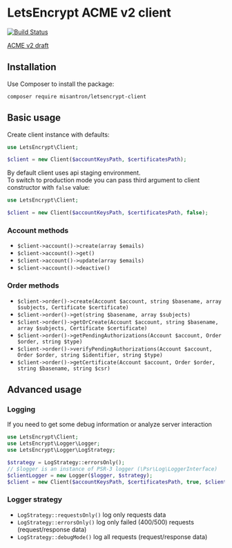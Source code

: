 # LetsEncrypt ACME v2 client

[![Build Status](https://img.shields.io/travis/com/misantron/letsencrypt-client.svg?style=flat-square&maxAge=2592000)](https://travis-ci.com/misantron/letsencrypt-client)

[ACME v2 draft](https://github.com/ietf-wg-acme/acme/blob/master/draft-ietf-acme-acme.md)

## Installation

Use Composer to install the package:  
```shell script
composer require misantron/letsencrypt-client
```

## Basic usage

Create client instance with defaults:

```php
use LetsEncrypt\Client;

$client = new Client($accountKeysPath, $certificatesPath);
```
By default client uses api staging environment.  
To switch to production mode you can pass third argument to client constructor with `false` value:
```php
use LetsEncrypt\Client;

$client = new Client($accountKeysPath, $certificatesPath, false);
```

### Account methods

* `$client->account()->create(array $emails)`
* `$client->account()->get()`
* `$client->account()->update(array $emails)`
* `$client->account()->deactive()`

### Order methods

* `$client->order()->create(Account $account, string $basename, array $subjects, Certificate $certificate)`
* `$client->order()->get(string $basename, array $subjects)`
* `$client->order()->getOrCreate(Account $account, string $basename, array $subjects, Certificate $certificate)`
* `$client->order()->getPendingAuthorizations(Account $account, Order $order, string $type)`
* `$client->order()->verifyPendingAuthorizations(Account $account, Order $order, string $identifier, string $type)`
* `$client->order()->getCertificate(Account $account, Order $order, string $basename, string $csr)`

## Advanced usage

### Logging

If you need to get some debug information or analyze server interaction

```php
use LetsEncrypt\Client;                       
use LetsEncrypt\Logger\Logger;
use LetsEncrypt\Logger\LogStrategy;

$strategy = LogStrategy::errorsOnly();
// $logger is an instance of PSR-3 logger (\Psr\Log\LoggerInterface)
$clientLogger = new Logger($logger, $strategy);
$client = new Client($accountKeysPath, $certificatesPath, true, $clientLogger);
```
### Logger strategy
* `LogStrategy::requestsOnly()` log only requests data
* `LogStrategy::errorsOnly()` log only failed (400/500) requests (request/response data)
* `LogStrategy::debugMode()` log all requests (request/response data)
